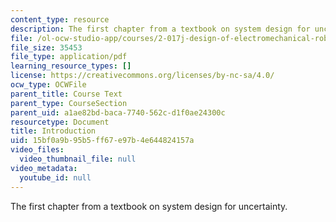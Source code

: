 ```yaml
---
content_type: resource
description: The first chapter from a textbook on system design for uncertainty.
file: /ol-ocw-studio-app/courses/2-017j-design-of-electromechanical-robotic-systems-fall-2009/15bf0a9b95b5ff67e97b4e644824157a_MIT2_017JF09_ch01.pdf
file_size: 35453
file_type: application/pdf
learning_resource_types: []
license: https://creativecommons.org/licenses/by-nc-sa/4.0/
ocw_type: OCWFile
parent_title: Course Text
parent_type: CourseSection
parent_uid: a1ae82bd-baca-7740-562c-d1f0ae24300c
resourcetype: Document
title: Introduction
uid: 15bf0a9b-95b5-ff67-e97b-4e644824157a
video_files:
  video_thumbnail_file: null
video_metadata:
  youtube_id: null
---
```

The first chapter from a textbook on system design for uncertainty.